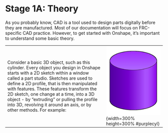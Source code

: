 <style>
td {
  text-align: left !important;
  vertical-align: middle !important;
}

table tr:hover{
    background-color: transparent !important;
}

#purplecyl {
    padding-right: 10rem;
}

</style>

# Stage 1A: Theory

As you probably know, CAD is a tool used to design parts digitally before they are manufactured. Most of our documentation will focus on FRC-specific CAD practice. However, to get started with Onshape, it’s important to understand some basic theory.

| | |
| :-: | :-: |
| Consider a basic 3D object, such as this cylinder. Every object you design in Onshape starts with a 2D sketch within a window called a part studio. Sketches are used to define a 2D profile, that is then manipulated with features. These features transform the 2D sketch, one change at a time, into a 3D object - by “extruding” or pulling the profile into 3D, revolving it around an axis, or by other methods. For example: | ![purple_cylinder](../../img/onshape-intro/stage1a/purplecyl.webp){width=300% height=300% #purplecyl} |